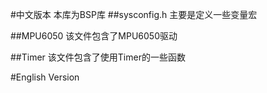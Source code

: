 #中文版本
本库为BSP库
##sysconfig.h
主要是定义一些变量宏

##MPU6050
该文件包含了MPU6050驱动

##Timer
该文件包含了使用Timer的一些函数

#English Version